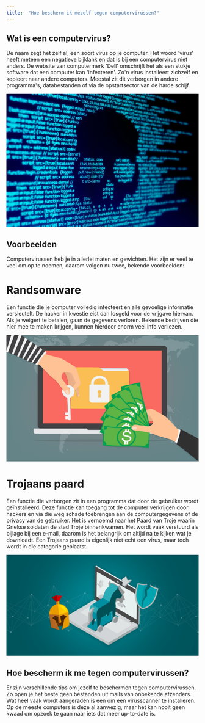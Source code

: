 ```yaml
---
title:  "Hoe bescherm ik mezelf tegen computervirussen?"
---
```


## Wat is een computervirus?

De naam zegt het zelf al, een soort virus op je computer. Het woord 'virus' heeft meteen een negatieve bijklank en dat is bij een computervirus niet anders. De website van computermerk 'Dell' omschrijft het als een stukje software dat een computer kan 'infecteren'. Zo'n virus installeert zichzelf en kopieert naar andere computers. Meestal zit dit verborgen in andere programma's, databestanden of via de opstartsector van de harde schijf.

![illustratie](/assets/images/computervirussen.jpg)

<!--more-->

## Voorbeelden

Computervirussen heb je in allerlei maten en gewichten. Het zijn er veel te veel om op te noemen, daarom volgen nu twee, bekende voorbeelden:

# Randsomware
Een functie die je computer volledig infecteert en alle gevoelige informatie versleutelt. De hacker in kwestie eist dan losgeld voor de vrijgave hiervan. Als je weigert te betalen, gaan de gegevens verloren. Bekende bedrijven die hier mee te maken krijgen, kunnen hierdoor enorm veel info verliezen. 

![illustratie van Randsomware](/assets/images/ransomware.jpg)

# Trojaans paard
Een functie die verborgen zit in een programma dat door de gebruiker wordt geïnstalleerd. Deze functie kan toegang tot de computer verkrijgen door hackers en via die weg schade toebrengen aan de computergegevens of de privacy van de gebruiker. Het is vernoemd naar het Paard van Troje waarin Griekse soldaten de stad Troje binnenkwamen. Het wordt vaak verstuurd als bijlage bij een e-mail, daarom is het belangrijk om altijd na te kijken wat je downloadt. Een Trojaans paard is eigenlijk niet echt een virus, maar toch wordt in die categorie geplaatst. 

![illustratie van een Trojaans paard](/assets/images/Trojaans_Paard.png)

## Hoe bescherm ik me tegen computervirussen?

Er zijn verschillende tips om jezelf te beschermen tegen computervirussen. Zo open je het beste geen bestanden uit mails van onbekende afzenders. Wat heel vaak wordt aangeraden is een om een virusscanner te installeren. Op de meeste computers is deze al aanwezig, maar het kan nooit geen kwaad om opzoek te gaan naar iets dat meer up-to-date is.